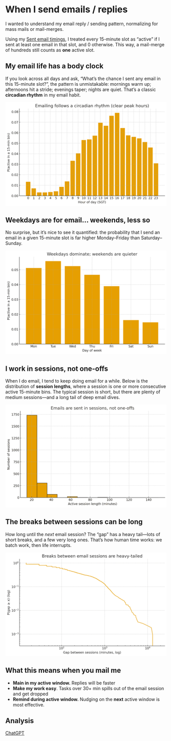 # When I send emails / replies

I wanted to understand my email reply / sending pattern, normalizing for mass mails or mail-merges.

Using my [Sent email timings](sent.csv), I treated every 15-minute slot as “active” if I sent at least one email in that slot, and 0 otherwise. This way, a mail-merge of hundreds still counts as **one** active slot.

## My email life has a **body clock**

If you look across all days and ask, “What’s the chance I sent any email in this 15-minute slot?”, the pattern is unmistakable: mornings warm up; afternoons hit a stride; evenings taper; nights are quiet. That’s a classic **circadian rhythm** in my email habit.

![Chart: probability of any sending by hour-of-day](sent-1.webp)

## Weekdays are for email… weekends, less so

No surprise, but it’s nice to see it quantified: the probability that I send an email in a given 15-minute slot is far higher Monday–Friday than Saturday–Sunday.

![Chart: weekday vs weekend probability](sent-2.webp)

## I work in **sessions**, not one-offs

When I do email, I tend to keep doing email for a while. Below is the distribution of **session lengths**, where a session is one or more consecutive active 15-minute bins. The typical session is short, but there are plenty of medium sessions—and a long tail of deep email dives.

![Chart: session length histogram](sent-3.webp)

## The breaks between sessions can be long

How long until the _next_ email session? The “gap” has a heavy tail—lots of short breaks, and a few very long ones. That’s how human time works: we batch work, then life interrupts.

![chart: CCDF of gaps between sessions, on log–log axes](sent-4.webp)

## What this means when you mail me

- **Main in my active window.** Replies will be faster
- **Make my work easy**. Tasks over 30+ min spills out of the email session and get dropped
- **Remind during active window.** Nudging on the **next** active window is most effective.

## Analysis

[ChatGPT](https://chatgpt.com/share/68fb0021-54ec-800c-b1d0-979cd9fe670d)
